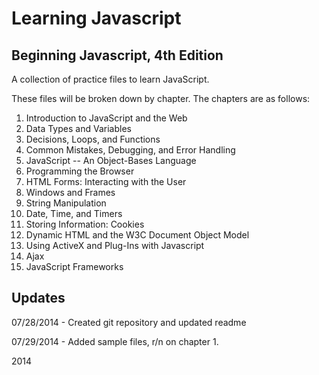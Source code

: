 Learning Javascript
===================

Beginning Javascript, 4th Edition
---------------------------------

A collection of practice files to learn JavaScript.

These files will be broken down by chapter. The chapters are as follows:

1. Introduction to JavaScript and the Web
2. Data Types and Variables
3. Decisions, Loops, and Functions
4. Common Mistakes, Debugging, and Error Handling
5. JavaScript -- An Object-Bases Language
6. Programming the Browser
7. HTML Forms: Interacting with the User
8. Windows and Frames
9. String Manipulation
10. Date, Time, and Timers
11. Storing Information: Cookies
12. Dynamic HTML and the W3C Document Object Model
13. Using ActiveX and Plug-Ins with Javascript
14. Ajax
15. JavaScript Frameworks

Updates
-------

07/28/2014 - Created git repository and updated readme

07/29/2014 - Added sample files, r/n on chapter 1.

2014

